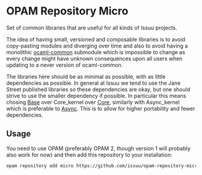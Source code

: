 OPAM Repository Micro
=====================

Set of common libraries that are useful for all kinds of Issuu projects.

The idea of having small, versioned and composable libraries is to avoid
copy-pasting modules and diverging over time and also to avoid having a
monolithic [ocaml-common][common] submodule which is impossible to change as
every change might have unknown consequences upon all users when updating to a
never version of ocaml-common.

The libraries here should be as minimal as possible, with as little
dependencies as possible. In general at Issuu we tend to use the Jane Street
published libraries so these dependencies are okay, but one should strive to
use the smaller dependency if possible. In particular this means chosing [Base][base]
over Core_kernel over [Core][core], similarly with Async_kernel which is preferable to
[Async][async]. This is to allow for higher portability and fewer dependencies.

Usage
-----

You need to use OPAM (preferably OPAM 2, though version 1 will probably also
work for now) and then add this repository to your installation:

```sh
opam repository add micro https://github.com/issuu/opam-repository-micro.git
```

[common]: https://github.com/issuu/ocaml-common
[base]: https://opensource.janestreet.com/base/
[core]: https://opensource.janestreet.com/core/
[async]: https://opensource.janestreet.com/async/
